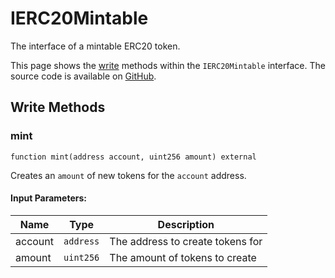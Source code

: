 # IERC20Mintable

The interface of a mintable ERC20 token.

This page shows the [write](#write-methods) methods within the `IERC20Mintable` interface. The source code is available on [GitHub](https://github.com/aave/gho-core/blob/main/src/contracts/gho/interfaces/IERC20Mintable.sol).

## Write Methods

### mint

```solidity
function mint(address account, uint256 amount) external
```

Creates an `amount` of new tokens for the `account` address.

#### Input Parameters:

| Name    | Type      | Description                      |
| ------- | --------- | -------------------------------- |
| account | `address` | The address to create tokens for |
| amount  | `uint256` | The amount of tokens to create   |
